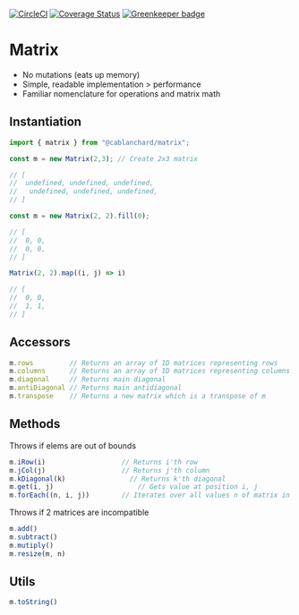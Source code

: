 [![CircleCI](https://circleci.com/gh/cblanc/matrix.svg?style=svg)](https://circleci.com/gh/cblanc/matrix) [![Coverage Status](https://coveralls.io/repos/github/cblanc/matrix/badge.svg?branch=master)](https://coveralls.io/github/cblanc/matrix?branch=master) [![Greenkeeper badge](https://badges.greenkeeper.io/cblanc/matrix.svg)](https://greenkeeper.io/)

# Matrix

- No mutations (eats up memory)
- Simple, readable implementation > performance
- Familiar nomenclature for operations and matrix math

## Instantiation

```javascript
import { matrix } from "@cablanchard/matrix";

const m = new Matrix(2,3); // Create 2x3 matrix

// [
// 	undefined, undefined, undefined,
//   undefined, undefined, undefined,
// ]

const m = new Matrix(2, 2).fill(0);

// [
// 	0, 0,
//  0, 0,
// ]

Matrix(2, 2).map((i, j) => i)

// [
// 	0, 0,
//  1, 1,
// ]
```

## Accessors

```javascript
m.rows         // Returns an array of 1D matrices representing rows
m.columns      // Returns an array of 1D matrices representing columns
m.diagonal     // Returns main diagonal
m.antiDiagonal // Returns main antidiagonal
m.transpose    // Returns a new matrix which is a transpose of m
```

## Methods

Throws if elems are out of bounds

```javascript
m.iRow(i)         			// Returns i'th row
m.jCol(j)         			// Returns j'th column
m.kDiagonal(k)  			  // Returns k'th diagonal
m.get(i, j)			     		// Gets value at position i, j
m.forEach((n, i, j))		// Iterates over all values n of matrix in positions i, j
```

Throws if 2 matrices are incompatible

```javascript
m.add()
m.subtract()
m.mutiply()
m.resize(m, n)
```

## Utils

```javascript
m.toString()
```
